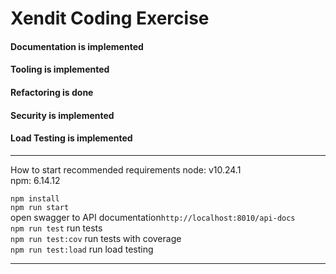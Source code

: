 # Xendit Coding Exercise

#### Documentation is implemented
#### Tooling is implemented
#### Refactoring is done
#### Security is implemented
#### Load Testing is implemented
<hr>
How to start
recommended requirements
node: v10.24.1
<br>
npm: 6.14.12
<br>

```npm install```
<br>
```npm run start```
<br>
open swagger to API documentation```http://localhost:8010/api-docs```
<br>
```npm run test``` run tests
<br>
```npm run test:cov``` run tests with coverage
<br>
```npm run test:load``` run  load testing
<hr>
